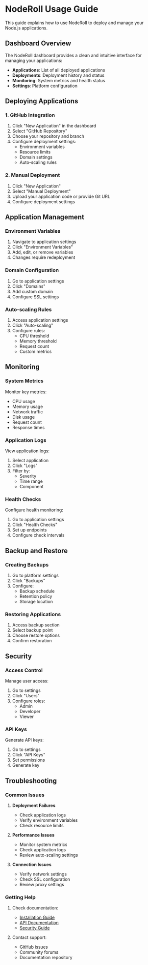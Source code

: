 # NodeRoll Usage Guide

This guide explains how to use NodeRoll to deploy and manage your Node.js applications.

## Dashboard Overview

The NodeRoll dashboard provides a clean and intuitive interface for managing your applications:

- **Applications**: List of all deployed applications
- **Deployments**: Deployment history and status
- **Monitoring**: System metrics and health status
- **Settings**: Platform configuration

## Deploying Applications

### 1. GitHub Integration

1. Click "New Application" in the dashboard
2. Select "GitHub Repository"
3. Choose your repository and branch
4. Configure deployment settings:
   - Environment variables
   - Resource limits
   - Domain settings
   - Auto-scaling rules

### 2. Manual Deployment

1. Click "New Application"
2. Select "Manual Deployment"
3. Upload your application code or provide Git URL
4. Configure deployment settings

## Application Management

### Environment Variables

1. Navigate to application settings
2. Click "Environment Variables"
3. Add, edit, or remove variables
4. Changes require redeployment

### Domain Configuration

1. Go to application settings
2. Click "Domains"
3. Add custom domain
4. Configure SSL settings

### Auto-scaling Rules

1. Access application settings
2. Click "Auto-scaling"
3. Configure rules:
   - CPU threshold
   - Memory threshold
   - Request count
   - Custom metrics

## Monitoring

### System Metrics

Monitor key metrics:
- CPU usage
- Memory usage
- Network traffic
- Disk usage
- Request count
- Response times

### Application Logs

View application logs:
1. Select application
2. Click "Logs"
3. Filter by:
   - Severity
   - Time range
   - Component

### Health Checks

Configure health monitoring:
1. Go to application settings
2. Click "Health Checks"
3. Set up endpoints
4. Configure check intervals

## Backup and Restore

### Creating Backups

1. Go to platform settings
2. Click "Backups"
3. Configure:
   - Backup schedule
   - Retention policy
   - Storage location

### Restoring Applications

1. Access backup section
2. Select backup point
3. Choose restore options
4. Confirm restoration

## Security

### Access Control

Manage user access:
1. Go to settings
2. Click "Users"
3. Configure roles:
   - Admin
   - Developer
   - Viewer

### API Keys

Generate API keys:
1. Go to settings
2. Click "API Keys"
3. Set permissions
4. Generate key

## Troubleshooting

### Common Issues

1. **Deployment Failures**
   - Check application logs
   - Verify environment variables
   - Check resource limits

2. **Performance Issues**
   - Monitor system metrics
   - Check application logs
   - Review auto-scaling settings

3. **Connection Issues**
   - Verify network settings
   - Check SSL configuration
   - Review proxy settings

### Getting Help

1. Check documentation:
   - [Installation Guide](../installation/INSTALLATION.md)
   - [API Documentation](../api/API.md)
   - [Security Guide](../security/SECURITY.md)

2. Contact support:
   - GitHub issues
   - Community forums
   - Documentation repository
